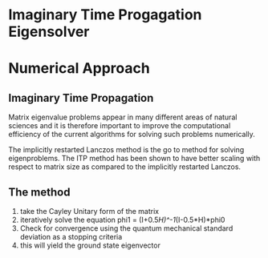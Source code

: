 # Imaginary Time Progagation Eigensolver
Numerical Approach
==================

Imaginary Time Propagation
--------------------------

Matrix eigenvalue problems appear in many different areas of natural
sciences and it is therefore important to improve the computational
efficiency of the current algorithms for solving such problems
numerically.

The implicitly restarted Lanczos method is the go to method for solving eigenproblems. The ITP method has been shown to have better scaling with respect to matrix size as compared to the implicitly restarted Lanczos. 

The method
----------

1. take the Cayley Unitary form of the matrix
2. iteratively solve the equation phi1 = (I+0.5*H)^-1*(I-0.5*H)*phi0
3. Check for convergence using the quantum mechanical standard deviation as a stopping criteria
4. this will yield the ground state eigenvector
